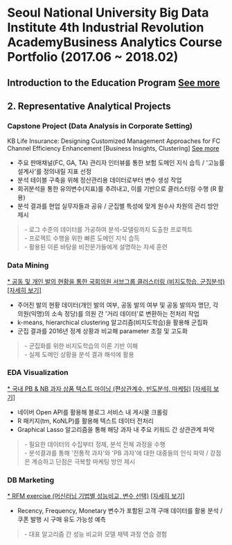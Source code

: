 # Seoul National University Big Data Institute 4th Industrial Revolution AcademyBusiness Analytics Course Portfolio (2017.06 ~ 2018.02)

## Introduction to the Education Program [See more](https://github.com/lee-kyubong/data-analytics/blob/master/course_syllabus/BA1.jpg)
## 2. Representative Analytical Projects
### Capstone Project (Data Analysis in Corporate Setting)
KB Life Insurance: Designing Customized Management Approaches for FC Channel Efficiency Enhancement [Business Insights, Clustering] [See more](https://github.com/lee-kyubong/data-analytics/blob/master/KBL/KBL_summarizedreport.pdf)
- 주요 판매채널(FC, GA, TA) 관리자 인터뷰를 통한 보험 도메인 지식 습득 / '고능률 설계사'를 정의내릴 지표 선정
- 분석 테이블 구축을 위해 정산관리용 데이터로부터 변수 생성 작업
- 회귀분석을 통한 유의변수(지표)를 추려내고, 이를 기반으로 클러스터링 수행 (R 활용)
- 분석 결과를 현업 실무자들과 공유 / 군집별 특성에 맞게 원수사 차원의 관리 방안 제시 
> \- 로그 수준의 데이터를 가공하여 분석-모델링까지 도출한 프로젝트 <br/>
> \- 프로젝트 수행을 위한 빠른 도메인 지식 습득 <br/>
> \- 활용된 이론 바탕을 비전문가들에게 설명하는 자세 훈련

### Data Mining
[* 공동 및 개인 발의 현황을 통한 국회의원 서브그룹 클러스터링 (비지도학습, 군집분석)](https://github.com/lee-kyubong/data-analytics/blob/master/Clustering_Politician-Party/Clustering(Political%20sub-parties).ipynb) [[자세히 보기]](https://github.com/lee-kyubong/data-analytics/blob/master/Clustering_Politician-Party/Clustering(Political%20sub-parties).ipynb)
- 주어진 발의 현황 데이터(개인 발의 여부, 공동 발의 여부 및 공동 발의자 명단, 각 의원(익명)의 소속 정당)를 의원 간 '거리 데이터'로 변환하는 전처리 작업
- k-means, hierarchical clustering 알고리즘(비지도학습)을 활용해 군집화
- 군집 결과를 2016년 정계 상황과 비교해 parameter 조절 및 고도화
> \- 군집화를 위한 비지도학습의 이론 기반 이해 <br/>
> \- 실제 도메인 상황을 분석 결과 해석에 활용

### EDA Visualization
[* 국내 PB & NB 과자 상품 텍스트 마이닝 (편상관계수, 빈도분석, 마케팅)](https://github.com/lee-kyubong/data-analytics/blob/b45d9714df803aed7431dbca8767ca1b153c461e/EDA_SnackMarket/Korean_Snack_Market_Analysis.pdf) [[자세히 보기]](https://github.com/lee-kyubong/data-analytics/blob/b45d9714df803aed7431dbca8767ca1b153c461e/EDA_SnackMarket/Korean_Snack_Market_Analysis.pdf)
- 네이버 Open API를 활용해 블로그 서비스 내 게시물 크롤링
- R 패키지(tm, KoNLP)를 활용해 텍스트 데이터 전처리
- Graphical Lasso 알고리즘을 통해 해당 과자 내 주요 키워드 간 상관관계 파악
> \- 필요한 데이터의 수집부터 정제, 분석 전체 과정을 수행 <br/>
> \- 분석결과를 통해 '전통적 과자'와 'PB 과자'에 대한 대중들의 인식 파악 / 강점은 계승하고 단점은 극복할 마케팅 방안 제시

### DB Marketing
[* RFM exercise (머신러닝 기법별 성능비교, 변수 선택)](https://github.com/lee-kyubong/data-analytics/blob/master/RFM_exercise/report.pdf) [[자세히 보기]](https://github.com/lee-kyubong/data-analytics/blob/master/RFM_exercise/report.pdf)
- Recency, Frequency, Monetary 변수가 포함된 고객 구매 데이터를 활용 분석 / 쿠폰 발행 시 구매 유도 가능성 예측
> \- 대표 알고리즘 간 성능 비교와 모델 채택 과정 연습 경험

